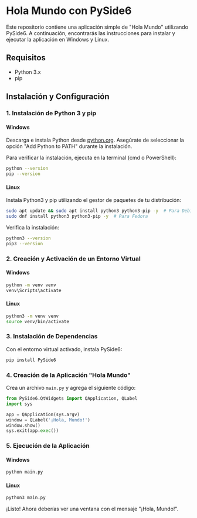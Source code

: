 # Hola Mundo con PySide6

Este repositorio contiene una aplicación simple de "Hola Mundo" utilizando PySide6. A continuación, encontrarás las instrucciones para instalar y ejecutar la aplicación en Windows y Linux.

## Requisitos

- Python 3.x
- pip

## Instalación y Configuración

### 1. Instalación de Python 3 y pip

#### Windows
Descarga e instala Python desde [python.org](https://www.python.org/downloads/). Asegúrate de seleccionar la opción "Add Python to PATH" durante la instalación.

Para verificar la instalación, ejecuta en la terminal (cmd o PowerShell):
```sh
python --version
pip --version
```

#### Linux
Instala Python3 y pip utilizando el gestor de paquetes de tu distribución:
```sh
sudo apt update && sudo apt install python3 python3-pip -y  # Para Debian/Ubuntu
sudo dnf install python3 python3-pip -y  # Para Fedora
```

Verifica la instalación:
```sh
python3 --version
pip3 --version
```

### 2. Creación y Activación de un Entorno Virtual

#### Windows
```sh
python -m venv venv
venv\Scripts\activate
```

#### Linux
```sh
python3 -m venv venv
source venv/bin/activate
```

### 3. Instalación de Dependencias

Con el entorno virtual activado, instala PySide6:
```sh
pip install PySide6
```

### 4. Creación de la Aplicación "Hola Mundo"

Crea un archivo `main.py` y agrega el siguiente código:

```python
from PySide6.QtWidgets import QApplication, QLabel
import sys

app = QApplication(sys.argv)
window = QLabel('¡Hola, Mundo!')
window.show()
sys.exit(app.exec())
```

### 5. Ejecución de la Aplicación

#### Windows
```sh
python main.py
```

#### Linux
```sh
python3 main.py
```

¡Listo! Ahora deberías ver una ventana con el mensaje "¡Hola, Mundo!".
